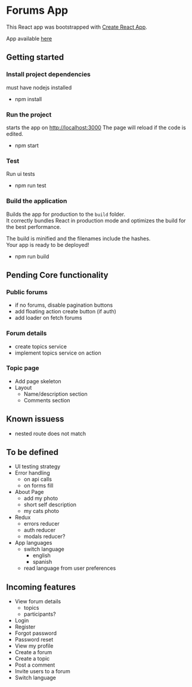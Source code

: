 # Forums App

This React app was bootstrapped with [Create React App](https://github.com/facebook/create-react-app).

App available [here](https://forums-app.herokuapp.com/)

## Getting started

### Install project dependencies

must have nodejs installed

- npm install

### Run the project

starts the app on [http://localhost:3000](http://localhost:3000)
The page will reload if the code is edited.

- npm start

### Test

Run ui tests

- npm run test

### Build the application

Builds the app for production to the `build` folder.\
It correctly bundles React in production mode and optimizes the build for the best performance.

The build is minified and the filenames include the hashes.\
Your app is ready to be deployed!

- npm run build

## Pending Core functionality

### Public forums

- if no forums, disable pagination buttons
- add floating action create button (if auth)
- add loader on fetch forums

### Forum details

- create topics service
- implement topics service on action

### Topic page

- Add page skeleton
- Layout
  - Name/description section
  - Comments section

## Known issuess

- nested route does not match

## To be defined

- UI testing strategy
- Error handling
  - on api calls
  - on forms fill
- About Page
  - add my photo
  - short self description
  - my cats photo
- Redux
  - errors reducer
  - auth reducer
  - modals reducer?
- App languages
  - switch language
    - english
    - spanish
  - read language from user preferences

## Incoming features

- View forum details
  - topics
  - participants?
- Login
- Register
- Forgot password
- Password reset
- View my profile
- Create a forum
- Create a topic
- Post a comment
- Invite users to a forum
- Switch language
